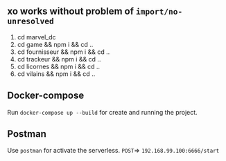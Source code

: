 ##  xo works without problem of `import/no-unresolved`

1) cd marvel_dc
2) cd game && npm i && cd .. 
3) cd fournisseur && npm i && cd ..
4) cd trackeur && npm i && cd ..
5) cd licornes && npm i && cd ..
6) cd vilains && npm i && cd ..


##  Docker-compose

Run `docker-compose up --build` for create and running the project.


##  Postman

Use `postman` for activate the serverless.
`POST`=> `192.168.99.100:6666/start`

